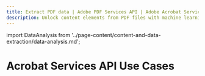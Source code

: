 ```yaml
---
title: Extract PDF data | Adobe PDF Services API | Adobe Acrobat Services
description: Unlock content elements from PDF files with machine learning for data analysis and insights. Our PDF Services API helps you create, convert, OCR PDFs and more. Free 6-month trial. Learn more today.
---
```


import DataAnalysis from '../page-content/content-and-data-extraction/data-analysis.md';

<Hero slots="heading" variant="fullwidth" theme="dark"  customLayout className="herobgImage Hero-Banner"/>

# Acrobat Services API Use Cases

<MenuWrapperComponent  menuItem= 'subMenuPages'  slots="content"  repeat="1" theme="lightest" className="Data-Analysis"/>

<DataAnalysis />
